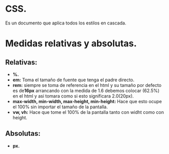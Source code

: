 # CSS.

Es un documento que aplica todos los estilos en cascada.

# Medidas relativas y absolutas.

## **Relativas:**

* **%.**
* **em:** Toma el tamaño de fuente que tenga el padre directo.
* **rem:** siempre se toma de referencia en el html y su tamaño por defecto es de**16px** arrancando con la medida de 1.6 debemos colocar (62.5%) en el html y asi tomara como si esto significara 2.0(20px).
* **max-width, min-width, max-height, min-height:** Hace que esto ocupe el 100% sin importar el tamaño de la pantalla.
* **vw, vh:** Hace que tome el 100% de la pantalla tanto con widht como con height.

## Absolutas:

* **px.**
